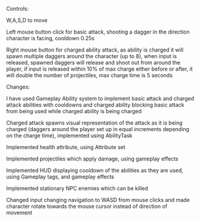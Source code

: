 Controls:

W,A,S,D to move

Left mouse button click for basic attack, shooting a dagger in the direction character is facing, cooldown 0.25s

Right mouse button for charged ability attack, as ability is charged it will spawn multiple daggers around the character (up to 8), when input is released, spawned daggers will release and shoot out from around the player, if input is released within 10% of max charge either before or after, 
it will double the number of projectiles, max charge time is 5 seconds

Changes:

I have used Gameplay Ability system to implement basic attack and charged attack abilities with cooldowns and charged ability blocking basic attack from being used while charged ability is being charged

Charged attack spawns visual representation of the attack as it is being charged (daggers around the player set up in equal increments depending on the charge time), implemented using AbilityTask

Implemented health attribute, using Attribute set

Implemented projectiles which apply damage, using gameplay effects

Implemented HUD displaying cooldown of the abilities as they are used, using Gameplay tags, and gameplay effects

Implemented stationary NPC enemies which can be killed

Changed input changing navigation to WASD from mouse clicks and made character rotate towards the mouse cursor instead of direction of movement
